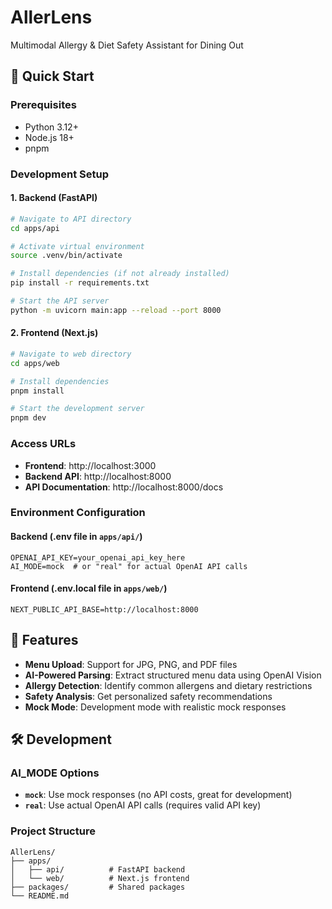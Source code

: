 # AllerLens
Multimodal Allergy & Diet Safety Assistant for Dining Out

## 🚀 Quick Start

### Prerequisites
- Python 3.12+
- Node.js 18+
- pnpm

### Development Setup

#### 1. Backend (FastAPI)
```bash
# Navigate to API directory
cd apps/api

# Activate virtual environment
source .venv/bin/activate

# Install dependencies (if not already installed)
pip install -r requirements.txt

# Start the API server
python -m uvicorn main:app --reload --port 8000
```

#### 2. Frontend (Next.js)
```bash
# Navigate to web directory
cd apps/web

# Install dependencies
pnpm install

# Start the development server
pnpm dev
```

### Access URLs
- **Frontend**: http://localhost:3000
- **Backend API**: http://localhost:8000
- **API Documentation**: http://localhost:8000/docs

### Environment Configuration

#### Backend (.env file in `apps/api/`)
```env
OPENAI_API_KEY=your_openai_api_key_here
AI_MODE=mock  # or "real" for actual OpenAI API calls
```

#### Frontend (.env.local file in `apps/web/`)
```env
NEXT_PUBLIC_API_BASE=http://localhost:8000
```

## 🎯 Features

- **Menu Upload**: Support for JPG, PNG, and PDF files
- **AI-Powered Parsing**: Extract structured menu data using OpenAI Vision
- **Allergy Detection**: Identify common allergens and dietary restrictions
- **Safety Analysis**: Get personalized safety recommendations
- **Mock Mode**: Development mode with realistic mock responses

## 🛠️ Development

### AI_MODE Options
- **`mock`**: Use mock responses (no API costs, great for development)
- **`real`**: Use actual OpenAI API calls (requires valid API key)

### Project Structure
```
AllerLens/
├── apps/
│   ├── api/          # FastAPI backend
│   └── web/          # Next.js frontend
├── packages/         # Shared packages
└── README.md
```
